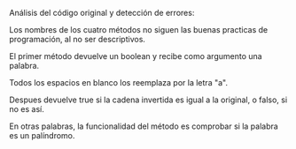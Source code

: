Análisis del código original y detección de errores: 

Los nombres de los cuatro métodos no siguen las buenas practicas de programación, al no ser descriptivos. 

El primer método devuelve un boolean y recibe como argumento una palabra. 

Todos los espacios en blanco los reemplaza por la letra "a". 

Despues devuelve true si la cadena invertida es igual a la original, o falso, si no es así. 

En otras palabras, la funcionalidad del método es comprobar si la palabra es un palíndromo. 


